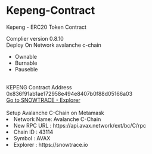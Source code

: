 # Kepeng-Contract
Kepeng - ERC20 Token Contract

Complier version 0.8.10
</br>
Deploy On Network avalanche c-chain
<ul>
<li>Ownable</li>
<li>Burnable</li>
<li>Pauseble</li> 
</ul>
</br>
KEPENG Contract Address
</br>
0x836f91ab1ae172958e494e8407b0f88d05166a03 
</br>
<a href="https://snowtrace.io/token/0x836f91ab1ae172958e494e8407b0f88d05166a03" target="_blank">Go to SNOWTRACE - Explorer</a>
</br>
</br>
Setup Avalanche C-Chain on Metamask
</br>
<li>Network Name: Avalanche C-Chain</li>
<li>New RPC URL	: https://api.avax.network/ext/bc/C/rpc</li>
<li>Chain ID		: 43114</li>
<li>Symbol			: AVAX</li>
<li>Explorer		: https://snowtrace.io</li>
